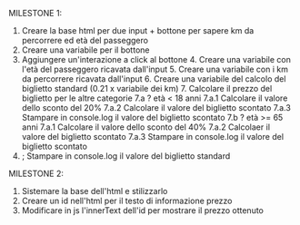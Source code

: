 MILESTONE 1:
1. Creare la base html per due input + bottone per sapere km da percorrere ed età del passeggero
2. Creare una variabile per il bottone
3. Aggiungere un'interazione a click al bottone
    4. Creare una variabile con l'età del passeggero ricavata dall'input
    5. Creare una variabile con i km da percorrere ricavata dall'input
    6. Creare una variabile del calcolo del biglietto standard (0.21 x variabile dei km)
    7. Calcolare il prezzo del biglietto per le altre categorie
        7.a ? età < 18 anni
            7.a.1 Calcolare il valore dello sconto del 20%
            7.a.2 Calcolare il valore del biglietto scontato
            7.a.3 Stampare in console.log il valore del biglietto scontato
        7.b ? età >= 65 anni
            7.a.1 Calcolare il valore dello sconto del 40%
            7.a.2 Calcolaer il valore del biglietto scontato
            7.a.3 Stampare in console.log il valore del biglietto scontato
8. ; Stampare in console.log il valore del biglietto standard



MILESTONE 2:
1. Sistemare la base dell'html e stilizzarlo
2. Creare un id nell'html per il testo di informazione prezzo
3. Modificare in js l'innerText dell'id per mostrare il prezzo ottenuto